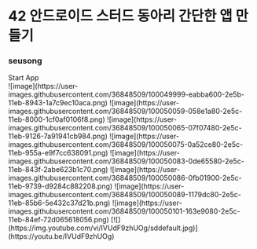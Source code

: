 # 42 안드로이드 스터드 동아리 간단한 앱 만들기 
### seusong 
<detail>
<summary>Start App</summary>
![image](https://user-images.githubusercontent.com/36848509/100049999-eabba600-2e5b-11eb-8943-1a7c9ec10aca.png)
![image](https://user-images.githubusercontent.com/36848509/100050059-058e1a80-2e5c-11eb-8000-1cf0af0106f8.png)
![image](https://user-images.githubusercontent.com/36848509/100050065-07f07480-2e5c-11eb-9126-7a91941cb984.png)
![image](https://user-images.githubusercontent.com/36848509/100050075-0a52ce80-2e5c-11eb-955a-e9f7cc638091.png)
![image](https://user-images.githubusercontent.com/36848509/100050083-0de65580-2e5c-11eb-843f-2abe623b1c70.png)
![image](https://user-images.githubusercontent.com/36848509/100050086-0fb01900-2e5c-11eb-9739-d9284c882208.png)
![image](https://user-images.githubusercontent.com/36848509/100050089-1179dc80-2e5c-11eb-85b6-5e432c37d21b.png)
![image](https://user-images.githubusercontent.com/36848509/100050101-163e9080-2e5c-11eb-84ef-72d065618056.png)
[![](https://img.youtube.com/vi/IVUdF9zhUOg/sddefault.jpg)](https://youtu.be/IVUdF9zhUOg) 
 </detail>

